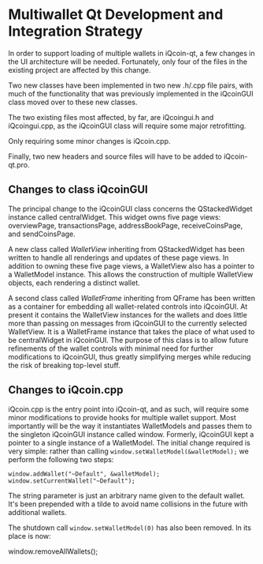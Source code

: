 Multiwallet Qt Development and Integration Strategy
===================================================

In order to support loading of multiple wallets in iQcoin-qt, a few changes in the UI architecture will be needed.
Fortunately, only four of the files in the existing project are affected by this change.

Two new classes have been implemented in two new .h/.cpp file pairs, with much of the functionality that was previously
implemented in the iQcoinGUI class moved over to these new classes.

The two existing files most affected, by far, are iQcoingui.h and iQcoingui.cpp, as the iQcoinGUI class will require
some major retrofitting.

Only requiring some minor changes is iQcoin.cpp.

Finally, two new headers and source files will have to be added to iQcoin-qt.pro.

Changes to class iQcoinGUI
---------------------------
The principal change to the iQcoinGUI class concerns the QStackedWidget instance called centralWidget.
This widget owns five page views: overviewPage, transactionsPage, addressBookPage, receiveCoinsPage, and sendCoinsPage.

A new class called *WalletView* inheriting from QStackedWidget has been written to handle all renderings and updates of
these page views. In addition to owning these five page views, a WalletView also has a pointer to a WalletModel instance.
This allows the construction of multiple WalletView objects, each rendering a distinct wallet.

A second class called *WalletFrame* inheriting from QFrame has been written as a container for embedding all wallet-related
controls into iQcoinGUI. At present it contains the WalletView instances for the wallets and does little more than passing on messages
from iQcoinGUI to the currently selected WalletView. It is a WalletFrame instance
that takes the place of what used to be centralWidget in iQcoinGUI. The purpose of this class is to allow future
refinements of the wallet controls with minimal need for further modifications to iQcoinGUI, thus greatly simplifying
merges while reducing the risk of breaking top-level stuff.

Changes to iQcoin.cpp
----------------------
iQcoin.cpp is the entry point into iQcoin-qt, and as such, will require some minor modifications to provide hooks for
multiple wallet support. Most importantly will be the way it instantiates WalletModels and passes them to the
singleton iQcoinGUI instance called window. Formerly, iQcoinGUI kept a pointer to a single instance of a WalletModel.
The initial change required is very simple: rather than calling `window.setWalletModel(&walletModel);` we perform the
following two steps:

	window.addWallet("~Default", &walletModel);
	window.setCurrentWallet("~Default");

The string parameter is just an arbitrary name given to the default wallet. It's been prepended with a tilde to avoid name collisions in the future with additional wallets.

The shutdown call `window.setWalletModel(0)` has also been removed. In its place is now:

window.removeAllWallets();
